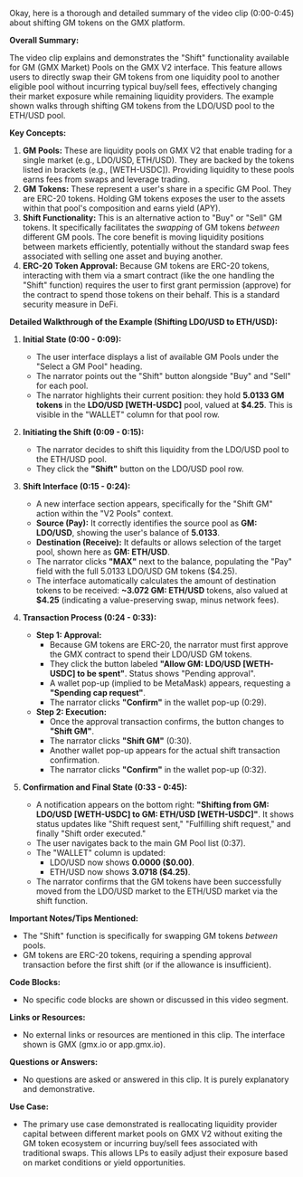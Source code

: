 Okay, here is a thorough and detailed summary of the video clip (0:00-0:45) about shifting GM tokens on the GMX platform.

**Overall Summary:**

The video clip explains and demonstrates the "Shift" functionality available for GM (GMX Market) Pools on the GMX V2 interface. This feature allows users to directly swap their GM tokens from one liquidity pool to another eligible pool without incurring typical buy/sell fees, effectively changing their market exposure while remaining liquidity providers. The example shown walks through shifting GM tokens from the LDO/USD pool to the ETH/USD pool.

**Key Concepts:**

1.  **GM Pools:** These are liquidity pools on GMX V2 that enable trading for a single market (e.g., LDO/USD, ETH/USD). They are backed by the tokens listed in brackets (e.g., [WETH-USDC]). Providing liquidity to these pools earns fees from swaps and leverage trading.
2.  **GM Tokens:** These represent a user's share in a specific GM Pool. They are ERC-20 tokens. Holding GM tokens exposes the user to the assets within that pool's composition and earns yield (APY).
3.  **Shift Functionality:** This is an alternative action to "Buy" or "Sell" GM tokens. It specifically facilitates the *swapping* of GM tokens *between* different GM pools. The core benefit is moving liquidity positions between markets efficiently, potentially without the standard swap fees associated with selling one asset and buying another.
4.  **ERC-20 Token Approval:** Because GM tokens are ERC-20 tokens, interacting with them via a smart contract (like the one handling the "Shift" function) requires the user to first grant permission (approve) for the contract to spend those tokens on their behalf. This is a standard security measure in DeFi.

**Detailed Walkthrough of the Example (Shifting LDO/USD to ETH/USD):**

1.  **Initial State (0:00 - 0:09):**
    *   The user interface displays a list of available GM Pools under the "Select a GM Pool" heading.
    *   The narrator points out the "Shift" button alongside "Buy" and "Sell" for each pool.
    *   The narrator highlights their current position: they hold **5.0133 GM tokens** in the **LDO/USD [WETH-USDC]** pool, valued at **$4.25**. This is visible in the "WALLET" column for that pool row.

2.  **Initiating the Shift (0:09 - 0:15):**
    *   The narrator decides to shift this liquidity from the LDO/USD pool to the ETH/USD pool.
    *   They click the **"Shift"** button on the LDO/USD pool row.

3.  **Shift Interface (0:15 - 0:24):**
    *   A new interface section appears, specifically for the "Shift GM" action within the "V2 Pools" context.
    *   **Source (Pay):** It correctly identifies the source pool as **GM: LDO/USD**, showing the user's balance of **5.0133**.
    *   **Destination (Receive):** It defaults or allows selection of the target pool, shown here as **GM: ETH/USD**.
    *   The narrator clicks **"MAX"** next to the balance, populating the "Pay" field with the full 5.0133 LDO/USD GM tokens ($4.25).
    *   The interface automatically calculates the amount of destination tokens to be received: **~3.072 GM: ETH/USD** tokens, also valued at **$4.25** (indicating a value-preserving swap, minus network fees).

4.  **Transaction Process (0:24 - 0:33):**
    *   **Step 1: Approval:**
        *   Because GM tokens are ERC-20, the narrator must first approve the GMX contract to spend their LDO/USD GM tokens.
        *   They click the button labeled **"Allow GM: LDO/USD [WETH-USDC] to be spent"**. Status shows "Pending approval".
        *   A wallet pop-up (implied to be MetaMask) appears, requesting a **"Spending cap request"**.
        *   The narrator clicks **"Confirm"** in the wallet pop-up (0:29).
    *   **Step 2: Execution:**
        *   Once the approval transaction confirms, the button changes to **"Shift GM"**.
        *   The narrator clicks **"Shift GM"** (0:30).
        *   Another wallet pop-up appears for the actual shift transaction confirmation.
        *   The narrator clicks **"Confirm"** in the wallet pop-up (0:32).

5.  **Confirmation and Final State (0:33 - 0:45):**
    *   A notification appears on the bottom right: **"Shifting from GM: LDO/USD [WETH-USDC] to GM: ETH/USD [WETH-USDC]"**. It shows status updates like "Shift request sent," "Fulfilling shift request," and finally "Shift order executed."
    *   The user navigates back to the main GM Pool list (0:37).
    *   The "WALLET" column is updated:
        *   LDO/USD now shows **0.0000 ($0.00)**.
        *   ETH/USD now shows **3.0718 ($4.25)**.
    *   The narrator confirms that the GM tokens have been successfully moved from the LDO/USD market to the ETH/USD market via the shift function.

**Important Notes/Tips Mentioned:**

*   The "Shift" function is specifically for swapping GM tokens *between* pools.
*   GM tokens are ERC-20 tokens, requiring a spending approval transaction before the first shift (or if the allowance is insufficient).

**Code Blocks:**

*   No specific code blocks are shown or discussed in this video segment.

**Links or Resources:**

*   No external links or resources are mentioned in this clip. The interface shown is GMX (gmx.io or app.gmx.io).

**Questions or Answers:**

*   No questions are asked or answered in this clip. It is purely explanatory and demonstrative.

**Use Case:**

*   The primary use case demonstrated is reallocating liquidity provider capital between different market pools on GMX V2 without exiting the GM token ecosystem or incurring buy/sell fees associated with traditional swaps. This allows LPs to easily adjust their exposure based on market conditions or yield opportunities.